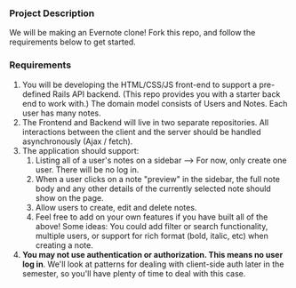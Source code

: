 ### Project Description

We will be making an Evernote clone!  Fork this repo, and follow the requirements below to get started.  

### Requirements
1. You will be developing the HTML/CSS/JS front-end to support a pre-defined Rails API backend. (This repo provides you with a starter back end to work with.) The domain model consists of Users and Notes. Each user has many notes.
2. The Frontend and Backend will live in two separate repositories. All interactions between the client and the server should be handled asynchronously (Ajax / fetch).
3. The application should support:
    1. Listing all of a user's notes on a sidebar -->  For now, only create one user.  There will be no log in.
    2. When a user clicks on a note "preview" in the sidebar, the full note body and any other details of the currently selected note should show on the page.  
    3. Allow users to create, edit and delete notes.
    4. Feel free to add on your own features if you have built all of the above!  Some ideas:  You could add filter or search functionality, multiple users, or support for rich format (bold, italic, etc) when creating a note.
4. **You may not use authentication or authorization. This means no user log in**. We'll look at patterns for dealing with client-side auth later in the semester, so you'll have plenty of time to deal with this case.
 
